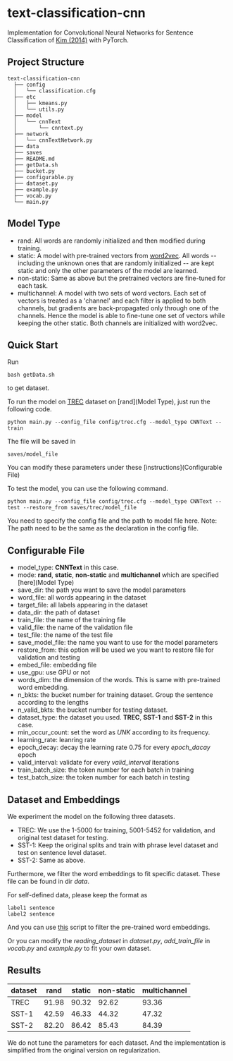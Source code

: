 # text-classification-cnn
Implementation for Convolutional Neural Networks for Sentence Classification of [Kim (2014)](https://arxiv.org/abs/1408.5882) with PyTorch.

## Project Structure

```
text-classification-cnn
  ├── config
  │   └── classification.cfg
  ├── etc
  │   ├── kmeans.py
  │   └── utils.py
  ├── model
  │   └── cnnText
  │       └── cnntext.py
  ├── network
  │   └── cnnTextNetwork.py
  ├── data
  ├── saves
  ├── README.md
  ├── getData.sh
  ├── bucket.py
  ├── configurable.py
  ├── dataset.py
  ├── example.py
  ├── vocab.py
  └── main.py

```

## Model Type

- rand: All words are randomly initialized and then modified during training.
- static: A model with pre-trained vectors from [word2vec](https://code.google.com/archive/p/word2vec/). All words -- including the unknown ones that are randomly initialized -- are kept static and only the other parameters of the model are learned.
- non-static: Same as above but the pretrained vectors are fine-tuned for each task.
- multichannel: A model with two sets of word vectors. Each set of vectors is treated as a 'channel' and each filter is applied to both channels, but gradients are back-propagated only through one of the channels. Hence the model is able to fine-tune one set of vectors while keeping the other static. Both channels are initialized with word2vec.



## Quick Start

Run 

```
bash getData.sh
```

to get dataset.

To run the model on [TREC](http://cogcomp.cs.illinois.edu/Data/QA/QC/) dataset on [rand](Model Type), just run the following code.

```
python main.py --config_file config/trec.cfg --model_type CNNText --train
```

The file will be saved in 

```
saves/model_file
```
You can modify these parameters under these [instructions](Configurable File)

To test the model, you can use the following command.

```
python main.py --config_file config/trec.cfg --model_type CNNText --test --restore_from saves/trec/model_file
```

You need to specify the config file and the path to model file here. Note: The path need to be the same as the declaration in the config file.

## Configurable File

- model_type: **CNNText** in this case.
- mode: **rand**, **static**, **non-static** and **multichannel** which are specified [here](Model Type)
- save_dir: the path you want to save the model parameters
- word_file: all words appearing in the dataset
- target_file: all labels appearing in the dataset
- data_dir: the path of dataset
- train_file: the name of the training file
- valid_file: the name of the validation file
- test_file: the name of the test file
- save_model_file: the name you want to use for the model parameters
- restore_from: this option will be used we you want to restore file for validation and testing
- embed_file: embedding file
- use_gpu: use GPU or not
- words_dim: the dimension of the words. This is same with pre-trained word embedding.
- n_bkts: the bucket number for training dataset. Group the sentence according to the lengths
- n_valid_bkts: the bucket number for testing dataset.
- dataset_type: the dataset you used. **TREC**, **SST-1** and **SST-2** in this case.
- min_occur_count: set the word as *UNK* according to its frequency.
- learning_rate: leanring rate
- epoch_decay: decay the learning rate 0.75 for every *epoch_dacay* epoch
- valid_interval: validate for every *valid_interval* iterations
- train_batch_size: the token number for each batch in training
- test_batch_size: the token number for  each batch in testing


## Dataset and Embeddings 

We experiment the model on the following three datasets.

- TREC: We use the 1-5000 for training, 5001-5452 for validation, and original test dataset for testing.
- SST-1: Keep the original splits and train with phrase level dataset and test on sentence level dataset.
- SST-2: Same as above.

Furthermore, we filter the word embeddings to fit specific dataset. These file can be found in dir *data*.

For self-defined data, please keep the format as

```
label1 sentence
label2 sentence
```

And you can use [this](http://ocp59jkku.bkt.clouddn.com/filterVec.py) script to filter the pre-trained word embeddings.

Or you can modify the *reading_dataset* in *dataset.py*, *add_train_file* in *vocab.py* and *example.py* to fit your own dataset.


## Results


|dataset|rand|static|non-static|multichannel|
|---|---|---|---|---|
|TREC|91.98|90.32|92.62|93.36|
|SST-1|42.59|46.33|44.32|47.32|
|SST-2|82.20|86.42|85.43|84.39|

We do not tune the parameters for each dataset. And the implementation is simplified from the original version on regularization.

